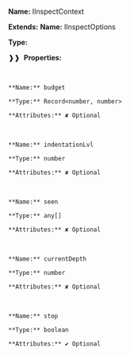 **Name:** IInspectContext

**Extends:** **Name:** IInspectOptions

**Type:**

❱❱&nbsp;&nbsp;**Properties:**

&nbsp;&nbsp;&nbsp;&nbsp;&nbsp;
```
**Name:** budget

**Type:** Record<number, number>

**Attributes:** ✘ Optional

```

&nbsp;&nbsp;&nbsp;&nbsp;&nbsp;
```
**Name:** indentationLvl

**Type:** number

**Attributes:** ✘ Optional

```

&nbsp;&nbsp;&nbsp;&nbsp;&nbsp;
```
**Name:** seen

**Type:** any[]

**Attributes:** ✘ Optional

```

&nbsp;&nbsp;&nbsp;&nbsp;&nbsp;
```
**Name:** currentDepth

**Type:** number

**Attributes:** ✘ Optional

```

&nbsp;&nbsp;&nbsp;&nbsp;&nbsp;
```
**Name:** stop

**Type:** boolean

**Attributes:** ✔ Optional

```

